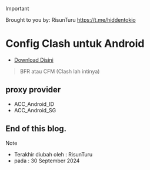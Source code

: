 > [!IMPORTANT]
> Brought to you by: RisunTuru
> https://t.me/hiddentokio

# Config Clash untuk Android
- [Download Disini](https://github.com/risunCode/RISUN_Config_OWRT/releases/download/oktober-update-24/BFM-CFM-CLASH-ANDROID-Risun.zip)
> BFR atau CFM (Clash lah intinya)

## proxy provider
- ACC_Android_ID
- ACC_Android_SG

## End of this blog.
> [!NOTE]
> - Terakhir diubah oleh : RisunTuru
> - pada : 30 September 2024
